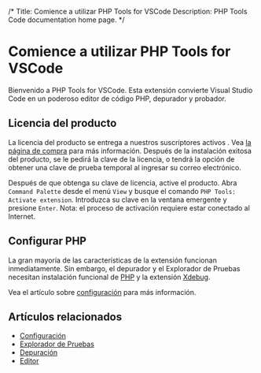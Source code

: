 /*
Title: Comience a utilizar PHP Tools for VSCode
Description: PHP Tools Code documentation home page.
*/

# Comience a utilizar PHP Tools for VSCode

Bienvenido a PHP Tools for VSCode. Esta extensión convierte Visual Studio Code en un poderoso editor de código PHP, depurador y probador.

## Licencia del producto

La licencia del producto se entrega a nuestros suscriptores activos . Vea [la página de compra](https://www.devsense.com/purchase) para más información. Después de la instalación exitosa del producto, se le pedirá la clave de la licencia, o tendrá la opción de obtener una clave de prueba temporal al ingresar su correo electrónico.

Después de que obtenga su clave de licencia, active el producto. Abra `Command Palette` desde el menú `View` y busque el comando `PHP Tools: Activate extension`. Introduzca su clave en la ventana emergente y presione `Enter`. Nota: el proceso de activación requiere estar conectado al Internet.

## Configurar PHP

La gran mayoría de las características de la extensión funcionan inmediatamente. Sin embargo, el depurador y el Explorador de Pruebas necesitan instalación funcional de [PHP](https://secure.php.net/) y la extensión [Xdebug](https://xdebug.org/).

Vea el artículo sobre [configuración](/vscode/configuration) para más información.

## Artículos relacionados

- [Configuración](/vscode/configuration)
- [Explorador de Pruebas](/vscode/test-explorer)
- [Depuración](/vscode/debug)
- [Editor](/vscode/editor)
